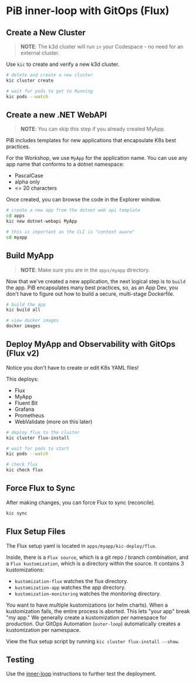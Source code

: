 # PiB inner-loop with GitOps (Flux)

## Create a New Cluster

> **NOTE**: The k3d cluster will run `in` your Codespace - no need for an external cluster.

Use `kic` to create and verify a new k3d cluster.

```bash
# delete and create a new cluster
kic cluster create

# wait for pods to get to Running
kic pods --watch
```

## Create a new .NET WebAPI

> **NOTE**: You can skip this step if you already created MyApp.

PiB includes templates for new applications that encapsulate K8s best practices.

For the Workshop, we use `MyApp` for the application name. You can use any app name that conforms to
a dotnet namespace:

- PascalCase
- alpha only
- <= 20 characters

Once created, you can browse the code in the Explorer window.

```bash
# create a new app from the dotnet web api template
cd apps
kic new dotnet-webapi MyApp

# this is important as the CLI is "context aware"
cd myapp
```

## Build MyApp

> **NOTE**: Make sure you are in the `apps/myapp` directory.

Now that we've created a new application, the next logical step is to `build` the app. PiB encapsulates
many best practices, so, as an App Dev, you don't have to figure out how to build a secure, multi-stage
Dockerfile.

```bash
# build the app
kic build all

# view docker images
docker images
```

## Deploy MyApp and Observability with GitOps (Flux v2)

Notice you don't have to create or edit K8s YAML files!

This deploys:

- Flux
- MyApp
- Fluent Bit
- Grafana
- Prometheus
- WebValidate (more on this later)

```bash
# deploy flux to the cluster
kic cluster flux-install

# wait for pods to start
kic pods --watch

# check flux
kic check flux
```

## Force Flux to Sync

After making changes, you can force Flux to sync (reconcile).

```bash
kic sync
```

## Flux Setup Files

The Flux setup yaml is located in `apps/myapp/kic-deploy/flux`.

Inside, there is a `Flux source`, which is a git repo / branch combination, and a `Flux kustomization`,
which is a directory within the source. It contains 3 kustomizations:

- `kustomization-flux` watches the flux directory.
- `kustomization-app` watches the app directory.
- `kustomization-monitoring` watches the monitoring directory.

You want to have multiple kustomizations (or helm charts). When a kustomization fails, the entire process
is aborted. This lets "your app" break "my app." We generally create a kustomization per namespace
for production. Our GitOps Automation (`outer-loop`) automatically creates a kustomization per namespace.

View the flux setup script by running `kic cluster flux-install --show`.

## Testing

Use the [inner-loop](./inner-loop.md#check-the-k8s-pods) instructions to further test the deployment.

